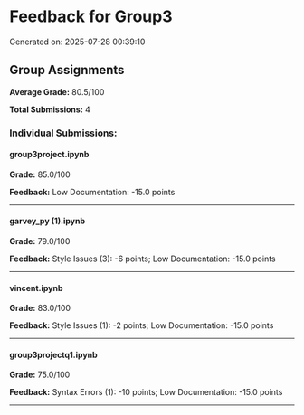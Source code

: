 # Feedback for Group3

Generated on: 2025-07-28 00:39:10

## Group Assignments

**Average Grade:** 80.5/100

**Total Submissions:** 4

### Individual Submissions:

#### group3project.ipynb

**Grade:** 85.0/100

**Feedback:** Low Documentation: -15.0 points

---

#### garvey_py (1).ipynb

**Grade:** 79.0/100

**Feedback:** Style Issues (3): -6 points; Low Documentation: -15.0 points

---

#### vincent.ipynb

**Grade:** 83.0/100

**Feedback:** Style Issues (1): -2 points; Low Documentation: -15.0 points

---

#### group3projectq1.ipynb

**Grade:** 75.0/100

**Feedback:** Syntax Errors (1): -10 points; Low Documentation: -15.0 points

---

